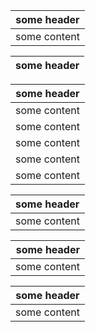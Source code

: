 |some header |
|------------|
|some content|

|some header |
|------------|

|some header |
|------------|
|some content|
|some content|
|some content|
|some content|
|some content|

|some header |
|:-----------|
|some content|

|some header |
|-----------:|
|some content|

|some header |
|:----------:|
|some content|